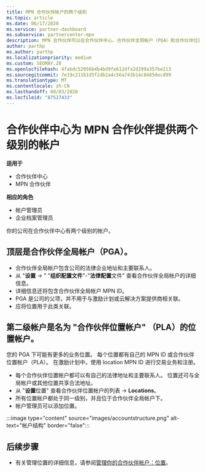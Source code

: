 ```yaml
---
title: MPN 合作伙伴帐户的两个级别
ms.topic: article
ms.date: 06/17/2020
ms.service: partner-dashboard
ms.subservice: partnercenter-mpn
description: MPN 合作伙伴可以在合作伙伴中心、合作伙伴全局帐户（PGA）和合作伙伴位置帐户（PLA）中了解两个帐户级别。
author: parthp
ms.author: parthp
ms.localizationpriority: medium
ms.custom: SEOMAY.20
ms.openlocfilehash: 4fabdc52056b4b4bd9fe612dfa2d299a357be213
ms.sourcegitcommit: 7e19c211b1d5f2db2a4c56a743b14c8485decd99
ms.translationtype: MT
ms.contentlocale: zh-CN
ms.lasthandoff: 08/03/2020
ms.locfileid: "87527433"
---
```

# <a name="partner-center-has-two-levels-of-accounts-for-mpn-partners"></a>合作伙伴中心为 MPN 合作伙伴提供两个级别的帐户

**适用于**

- 合作伙伴中心
- MPN 合作伙伴

**相应的角色**

- 帐户管理员
- 企业档案管理员


你的公司在合作伙伴中心有两个级别的帐户。

## <a name="the-top-level-is-the-partner-global-account-pga"></a>顶层是合作伙伴全局帐户（PGA）。

- 合作伙伴全局帐户包含公司的法律企业地址和主要联系人。 
- 从 "**设置**  ->  " "**组织配置文件**"-"**法律配置**文件" 查看合作伙伴全局帐户的详细信息。
- 详细信息还将包含合作伙伴全局帐户 MPN ID。 
- PGA 是公司的父项，并不用于与激励计划或云解决方案提供商相关联。 
- 应将位置用于此类关联。

## <a name="the-second-level-account-is-the-location-account-called-partner-location-account-pla"></a>第二级帐户是名为 "合作伙伴位置帐户" （PLA）的位置帐户。

您的 PGA 下可能有更多的业务位置。 每个位置都有自己的 MPN ID 或合作伙伴位置帐户（PLA）。 在激励计划中，使用 location MPN ID 进行交易业务和注册。

- 每个合作伙伴位置帐户都可以有自己的法律地址和主要联系人。 位置还可与全局帐户或其他位置共享合法地址。
- 从 "**设置**位置" 查看合作伙伴位置帐户的列表  ->  **Locations**。
- 所有位置帐户都处于同一级别，并且位于合作伙伴全局帐户下。
- 帐户管理员可以添加位置。

:::image type="content" source="images/accountstructure.png" alt-text="帐户结构" border="false":::

## <a name="next-steps"></a>后续步骤

- 有关管理位置的详细信息，请参阅[管理你的合作伙伴帐户：位置](manage-locations.md)。
